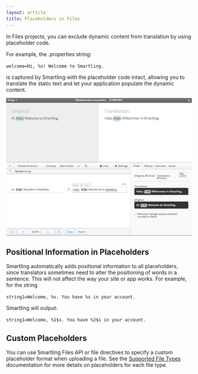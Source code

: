 ```yaml
---
layout: article
title: Placeholders in Files
---
```



In Files projects, you can exclude dynamic content from translation by using placeholder code.

For example, the .properties string:

`welcome=Hi, %s! Welcome to Smartling.`

is captured by Smartling with the placeholder code intact, allowing you to translate the static text and let your application populate the dynamic content.

![](/uploads/versions/excludedynamiccontent---x----1005-742x---.png)

## Positional Information in Placeholders

Smartling automatically adds positional information to all placeholders, since translators sometimes need to alter the positioning of words in a sentence. This will not affect the way your site or app works. For example, for the string

`string1=Welcome, %s. You have %s in your account.`

Smartling will output:

`string1=Welcome, %1$s. You have %2$s in your account.`

## Custom Placeholders

You can use Smartling Files API or file directives to specify a custom placeholder format when uploading a file. See the [Supported File Types](/developers/files/) documentation for more details on placeholders for each file type.